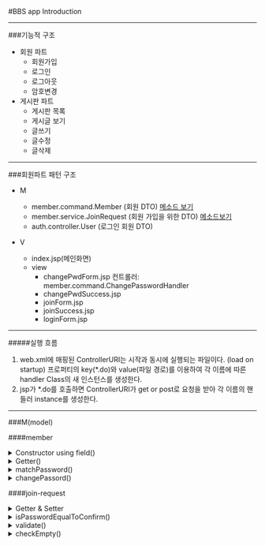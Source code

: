 #BBS app Introduction

---
###기능적 구조
+ 회원 파트
  - 회원가입
  - 로그인
  - 로그아웃
  - 암호변경
+ 게시판 파트
  - 게시판 목록
  - 게시글 보기
  - 글쓰기
  - 글수정
  - 글삭제
---
###회원파트 패턴 구조
+ M
  - member.command.Member
  (회원 DTO)
  [메소드 보기](#member)
  - member.service.JoinRequest
  (회원 가입을 위한 DTO)
  [메소드보기](#join-request)
  - auth.controller.User
  (로그인 회원 DTO)

+ V
  - index.jsp(메인화면)
  - view
	- changePwdForm.jsp
	컨트롤러: 
	member.command.ChangePasswordHandler
	- changePwdSuccess.jsp
	- joinForm.jsp
	- joinSuccess.jsp
	- loginForm.jsp
-----

#####실행 흐름
1. web.xml에 매핑된 ControllerURI는 
   시작과 동시에 실행되는 파일이다. (load on startup)
   프로퍼티의 key(*.do)와 value(파일 경로)를 이용하여
   각 이름에 따른 handler Class의 새 인스턴스를 생성한다.
2. jsp가 *.do를 호출하면 ControllerURI가 get or post로
   요청을 받아 각 이름의 핸들러 instance를 생성한다.




----

###M(model)

####member
<details>
<summary>Constructor using field()</summary>
<div markdown="1">

~~~java
public Member(String id, String name, String password, Date regDate) {
		this.id = id;
		this.name = name;
		this.password = password;
		this.regDate = regDate;
	}
~~~

</div>
</details>

<details>
<summary>Getter()</summary>
<div markdown="1">

~~~java
public String getId() {
		return id;
	}
~~~

~~~java
public String getName() {
		return name;
	}
~~~
~~~java
public String getPassword() {
	return password;
	}
~~~
~~~java
public Date getRegDate() {
	return regDate;
	}
~~~

</div>
</details>

<details>
<summary>matchPassword()</summary>
<div markdown="1">

~~~java
//parameter : String pwd
public boolean matchPassword(String pwd) {
	return password.equals(pwd);
	}
~~~

</div>
</details>

<details>
<summary>changePassord()</summary>
<div markdown="1">

~~~java
public void changePassword(String newPwd) {
	this.password = newPwd;
	}
~~~

</div>
</details>

####join-request

<details>
<summary>Getter & Setter</summary>
<div markdown="1">

~~~java
public String getId() {
		return id;
	}
~~~
~~~java
public void setId(String id) {
	this.id = id;
	}
~~~
~~~java
public String getName() {
	return name;
}
~~~
~~~java
public void setName(String name) {
		this.name = name;
	}
~~~

~~~java
public String getPassword() {
	return password;
	}
~~~
~~~java
public void setPassword(String password) {
	this.password = password;
	}
~~~
~~~java
public String getConfirmPassword() {
	return confirmPassword;
	}
~~~
~~~java
public void setConfirmPassword(String confirmPassword) {
	this.confirmPassword = confirmPassword;
	}
~~~
</div>
</details>


<details>
<summary>isPasswordEqualToConfirm()</summary>
<div markdown="1">

~~~java
public boolean isPasswordEqualToConfirm() {
	return password != null && password.equals(confirmPassword;
}
~~~
</div>
</details>

<details>
<summary>validate()</summary>
<div markdown="1">

-details
value값이 비어있으면 errors.put(fieldName, Boolean.TRUE)을 수행하는
checkEmpty() 메소드를 사용한다. 
isPasswordEqualToConfirm()로 암호와 확인 암호가 같은지
체크하여 역시 errors 맵에 담는다.
errors가 비어있지 않다는 것은 어떠한 에러가 존재한다는 의미

~~~java
//유효성 검증
public void validate(Map<String, Boolean> errors) {
	checkEmpty(errors, id, "id");
	checkEmpty(errors, name, "name");
	checkEmpty(errors, password, "password");
	checkEmpty(errors, confirmPassword, "confirmPassword");
	}
	if (!errors.containsKey("confirmPassword")) {
		if(!isPasswordEqualToConfirm()) {
			errors.put("notMatch", Boolean.TRUE);
		}
	}
~~~

</div>
</details>

<details>
<summary>checkEmpty()</summary>
<div markdown="1">

~~~java
private void checkEmpty(Map<String, Boolean> errors, 
						String value, String fieldName) {
	if (value == null || value.isEmpty()) {
		errors.put(fieldName, Boolean.TRUE);
	}
}
~~~
</div>
</details>
